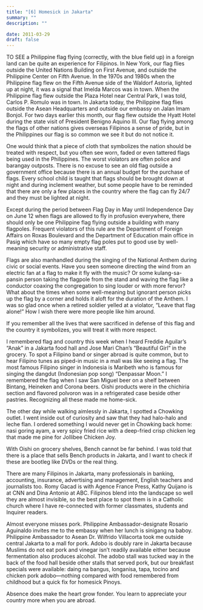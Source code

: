 ```yaml
---
title: "[6] Homesick in Jakarta"
summary: ""
description: ""

date: 2011-03-29
draft: false
---
```


TO SEE a Philippine flag flying (correctly, with the blue field up) in a foreign land can be quite an experience for Filipinos. In New York, our flag flies outside the United Nations Building on First Avenue, and outside the Philippine Center on Fifth Avenue. In the 1970s and 1980s when the Philippine flag flew on the Fifth Avenue side of the Waldorf Astoria, lighted up at night, it was a signal that Imelda Marcos was in town. When the Philippine flag flew outside the Plaza Hotel near Central Park, I was told, Carlos P. Romulo was in town. In Jakarta today, the Philippine flag flies outside the Asean Headquarters and outside our embassy on Jalan Imam Bonjol. For two days earlier this month, our flag flew outside the Hyatt Hotel during the state visit of President Benigno Aquino III. Our flag flying among the flags of other nations gives overseas Filipinos a sense of pride, but in the Philippines our flag is so common we see it but do not notice it.

One would think that a piece of cloth that symbolizes the nation should be treated with respect, but you often see worn, faded or even tattered flags being used in the Philippines. The worst violators are often police and barangay outposts. There is no excuse to see an old flag outside a government office because there is an annual budget for the purchase of flags. Every school child is taught that flags should be brought down at night and during inclement weather, but some people have to be reminded that there are only a few places in the country where the flag can fly 24/7 and they must be lighted at night.

Except during the period between Flag Day in May until Independence Day on June 12 when flags are allowed to fly in profusion everywhere, there should only be one Philippine flag flying outside a building with many flagpoles. Frequent violators of this rule are the Department of Foreign Affairs on Roxas Boulevard and the Department of Education main office in Pasig which have so many empty flag poles put to good use by well-meaning security or administrative staff.

Flags are also manhandled during the singing of the National Anthem during civic or social events. Have you seen someone directing the wind from an electric fan at a flag to make it fly with the music? Or some kulang-sa-pansin person taking the flagpole from the stand and waving the flag like a conductor coaxing the congregation to sing louder or with more fervor? What about the times when some well-meaning but ignorant person picks up the flag by a corner and holds it aloft for the duration of the Anthem. I was so glad once when a retired soldier yelled at a violator, “Leave that flag alone!”  How I wish there were more people like him around.

If you remember all the lives that were sacrificed in defense of this flag and the country it symbolizes, you will treat it with more respect.

I remembered flag and country this week when I heard Freddie Aguilar’s  “Anak” in a Jakarta food hall and Jose Mari Chan’s “Beautiful Girl” in the grocery. To spot a Filipino band or singer abroad is quite common, but to hear Filipino tunes as piped-in music in a mall was like seeing a flag. The most famous Filipino singer in Indonesia is Maribeth who is famous for singing the dangdut (Indonesian pop song) “Denpassar Moon.” I remembered the flag when I saw San Miguel beer on a shelf between Bintang, Heineken and Corona beers. Oishi products were in the chichiria section and flavored polvoron was in a refrigerated case beside other pastries. Recognizing all these made me home-sick.

The other day while walking aimlessly in Jakarta, I spotted a Chowking outlet. I went inside out of curiosity and saw that they had halo-halo and leche flan. I ordered something I would never get in Chowking back home: nasi goring ayam, a very spicy fried rice with a deep-fried crisp chicken leg that made me pine for Jollibee Chicken Joy.

With Oishi on grocery shelves, Bench cannot be far behind. I was told that there is a place that sells Bench products in Jakarta, and I want to check if these are bootleg like DVDs or the real thing.

There are many Filipinos in Jakarta, many professionals in banking, accounting, insurance, advertising and management, English teachers and journalists too.  Romy Gacad is with Agence France Press, Kathy Quijano is at CNN and Dina Antonio at ABC.  Filipinos blend into the landscape so well they are almost invisible, so the best place to spot them is in a Catholic church where I have re-connected with former classmates, students and Inquirer readers.

Almost everyone misses pork. Philippine Ambassador-designate Rosario Aguinaldo invites me to the embassy when her lunch is sinigang na baboy. Philippine Ambassador to Asean Dr. Wilfrido Villacorta took me outside central Jakarta to a mall for pork. Adobo is doubly rare in Jakarta because Muslims do not eat pork and vinegar isn’t readily available either because fermentation also produces alcohol. The adobo stall was tucked way in the back of the food hall beside other stalls that served pork, but our breakfast specials were available: daing na bangus, longanisa, tapa, tocino and chicken pork adobo—nothing compared with food remembered from childhood but a quick fix for homesick Pinoys.

Absence does make the heart grow fonder. You learn to appreciate your country more when you are abroad.
